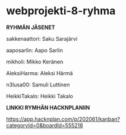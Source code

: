 ﻿# webprojekti-8-ryhma

**RYHMÄN JÄSENET**

sakkenaattori: Saku Sarajärvi

aaposarlin: Aapo Sarlin

mikholi: Mikko Keränen

AleksiHarma: Aleksi Härmä

n3lusa00: Samuli Luttinen

HeikkiTakalo: Heikki Takalo

**LINKKI RYMHÄN HACKNPLANIIN**

https://app.hacknplan.com/p/202061/kanban?categoryId=0&boardId=555218

